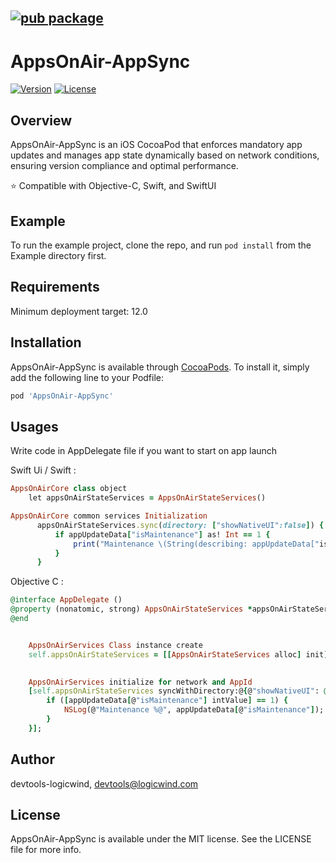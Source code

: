 ## [![pub package](https://appsonair.com/images/logo.svg)](https://cocoapods.org/pods/AppsOnAir-AppSync)
# AppsOnAir-AppSync

[![Version](https://img.shields.io/cocoapods/v/AppsOnAir-AppSync.svg?style=flat)](https://cocoapods.org/pods/AppsOnAir-AppSync)
[![License](https://img.shields.io/cocoapods/l/AppsOnAir-AppSync.svg?style=flat)](https://cocoapods.org/pods/AppsOnAir-AppSync)

## Overview

AppsOnAir-AppSync is an iOS CocoaPod that enforces mandatory app updates and manages app state dynamically based on network conditions, ensuring version compliance and optimal performance.

⭐️ Compatible with Objective-C, Swift, and SwiftUI


## Example

To run the example project, clone the repo, and run `pod install` from the Example directory first.

## Requirements

Minimum deployment target: 12.0

## Installation

AppsOnAir-AppSync is available through [CocoaPods](https://cocoapods.org). To install
it, simply add the following line to your Podfile:

```ruby
pod 'AppsOnAir-AppSync'
```
## Usages
 Write code in AppDelegate file if you want to start on app launch

Swift Ui / Swift : 
```ruby
AppsOnAirCore class object
    let appsOnAirStateServices = AppsOnAirStateServices()

AppsOnAirCore common services Initialization
      appsOnAirStateServices.sync(directory: ["showNativeUI":false]) { appUpdateData in
          if appUpdateData["isMaintenance"] as! Int == 1 {
              print("Maintenance \(String(describing: appUpdateData["isMaintenance"]))")
          }
      }
```

Objective C :
```ruby
@interface AppDelegate ()
@property (nonatomic, strong) AppsOnAirStateServices *appsOnAirStateServices;
@end


    AppsOnAirServices Class instance create
    self.appsOnAirStateServices = [[AppsOnAirStateServices alloc] init];

   
    AppsOnAirServices initialize for network and AppId
    [self.appsOnAirStateServices syncWithDirectory:@{@"showNativeUI": @YES} completion:^(NSDictionary *appUpdateData) {
        if ([appUpdateData[@"isMaintenance"] intValue] == 1) {
            NSLog(@"Maintenance %@", appUpdateData[@"isMaintenance"]);
        }
    }];
```

## Author

devtools-logicwind, devtools@logicwind.com

## License

AppsOnAir-AppSync is available under the MIT license. See the LICENSE file for more info.
